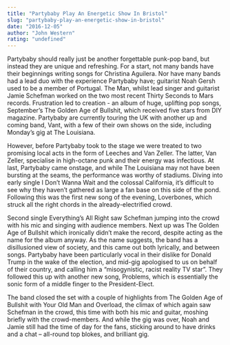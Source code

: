```yaml
---
title: "Partybaby Play An Energetic Show In Bristol"
slug: "partybaby-play-an-energetic-show-in-bristol"
date: "2016-12-05"
author: "John Western"
rating: "undefined"
---
```


Partybaby should really just be another forgettable punk-pop band, but instead they are unique and refreshing. For a start, not many bands have their beginnings writing songs for Christina Aguilera. Nor have many bands had a lead duo with the experience Partybaby have; guitarist Noah Gersh used to be a member of Portugal. The Man, whilst lead singer and guitarist Jamie Schefman worked on the two most recent Thirty Seconds to Mars records. Frustration led to creation - an album of huge, uplifting pop songs, September’s The Golden Age of Bullshit, which received five stars from DIY magazine. Partybaby are currently touring the UK with another up and coming band, Vant, with a few of their own shows on the side, including Monday’s gig at The Louisiana.

However, before Partybaby took to the stage we were treated to two promising local acts in the form of Leeches and Van Zeller. The latter, Van Zeller, specialise in high-octane punk and their energy was infectious. At last, Partybaby came onstage, and while The Louisiana may not have been bursting at the seams, the performance was worthy of stadiums. Diving into early single I Don’t Wanna Wait and the colossal California, it’s difficult to see why they haven’t gathered as large a fan base on this side of the pond. Following this was the first new song of the evening, Loverbones, which struck all the right chords in the already-electrified crowd.

Second single Everything’s All Right saw Schefman jumping into the crowd with his mic and singing with audience members. Next up was The Golden Age of Bullshit which ironically didn’t make the record, despite acting as the name for the album anyway. As the name suggests, the band has a disillusioned view of society, and this came out both lyrically, and between songs. Partybaby have been particularly vocal in their dislike for Donald Trump in the wake of the election, and mid-gig apologised to us on behalf of their country, and calling him a “misogynistic, racist reality TV star”. They followed this up with another new song, Problems, which is essentially the sonic form of a middle finger to the President-Elect.

The band closed the set with a couple of highlights from The Golden Age of Bullshit with Your Old Man and Overload, the climax of which again saw Schefman in the crowd, this time with both his mic and guitar, moshing briefly with the crowd-members. And while the gig was over, Noah and Jamie still had the time of day for the fans, sticking around to have drinks and a chat – all-round top blokes, and brilliant gig.
